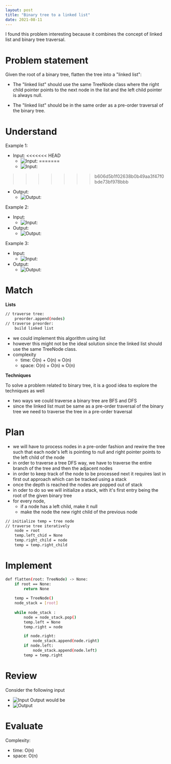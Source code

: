 ```yaml
---
layout: post
title: "Binary tree to a linked list"
date: 2021-08-11
---
```

I found this problem interesting because it combines the concept of linked list and binary tree traversal.

# Problem statement

Given the root of a binary tree, flatten the tree into a "linked list":

- The "linked list" should use the same TreeNode class where the right child pointer points to the next node in the list and the left child pointer is always null.

- The "linked list" should be in the same order as a pre-order traversal of the binary tree.

# Understand

Example 1:
- Input:
<<<<<<< HEAD
    - ![Input:](images/input1.jpg)
=======
    - ![Input:](/images/input1.jpg)
>>>>>>> b606d5b1f02638b0b49aa3f47f0bde73bf978bbb
- Output:
    - ![Output:](/images/output1.jpg)

Example 2:
- Input:
    - ![Input:](/images/input2.jpg)
- Output:
    - ![Output:](/images/output2.jpg)

Example 3:
- Input:
    - ![Input:](/images/input3.jpg)
- Output:
    - ![Output:](/images/output3.jpg)

# Match

**Lists**
```sh
// traverse tree:  
    preorder.append(nodes)
// traverse preorder:
    build linked list
```
- we could implement this algorithm using list
- however this might not be the ideal solution since the linked list should use the same TreeNode class.
- complexity 
    - time: O(n) + O(n) ≈ O(n)
    - space: O(n) + O(n) ≈ O(n)

**Techniques**

To solve a problem related to binary tree, it is a good idea to explore the techniques as well
- two ways we could traverse a binary tree are BFS and DFS
- since the linked list must be same as a pre-order traversal of the binary tree we need to traverse the tree in a pre-order traversal 

# Plan 

- we will have to process nodes in a pre-order fashion and rewire the tree such that each node's left is pointing to null and right pointer points to the left child of the node 
- in order to traverse a tree DFS way, we have to traverse the entire branch of the tree and then the adjacent nodes 
- in order to keep track of the node to be processed next it requires last in first out approach which can be tracked using a stack  
- once the depth is reached the nodes are popped out of stack
- in oder to do so we will initialize a stack, with it's first entry being the root of the given binary tree
- for every node, 
    - if a node has a left child, make it null 
    - make the node the new right child of the previous node 

```sh
// initialize temp = tree node
// traverse tree iteratively
    node = root
    temp.left_chid = None 
    temp.right_child = node
    temp = temp.right_child
```

# Implement

```sh
def flatten(root: TreeNode) -> None:
    if root == None:
        return None
    
    temp = TreeNode()
    node_stack = [root]
    
    while node_stack : 
        node = node_stack.pop()
        temp.left = None
        temp.right = node 

        if node.right:
            node_stack.append(node.right)
        if node.left:
            node_stack.append(node.left)
        temp = temp.right
```

# Review

Consider the following input
- ![Input](/images/review_input.jpg)
Output would be
- ![Output](/images/review_ouput.png) 

# Evaluate

Complexity:
- time: O(n)
- space: O(n) 
